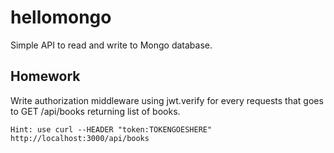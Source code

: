 # hellomongo
Simple API to read and write to Mongo database.

## Homework
Write authorization middleware using jwt.verify for every requests that goes to GET /api/books returning list of books.
```
Hint: use curl --HEADER "token:TOKENGOESHERE" http://localhost:3000/api/books
```
